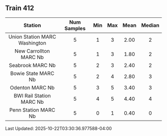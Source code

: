 ## Train 412

| Station | Num Samples | Min | Max | Mean | Median |
| :-----: | :---------: | :-: | :-: | :--: | :----: |
| Union Station MARC Washington | 5 | 1 | 3 | 2.00 | 2 |
| New Carrollton MARC Nb | 5 | 1 | 3 | 1.80 | 2 |
| Seabrook MARC Nb | 5 | 2 | 3 | 2.40 | 2 |
| Bowie State MARC Nb | 5 | 2 | 4 | 2.80 | 3 |
| Odenton MARC Nb | 5 | 3 | 5 | 3.40 | 3 |
| BWI Rail Station MARC Nb | 5 | 4 | 5 | 4.40 | 4 |
| Penn Station MARC Nb | 5 | 0 | 1 | 0.40 | 0 |


Last Updated: 2025-10-22T03:30:36.977588-04:00